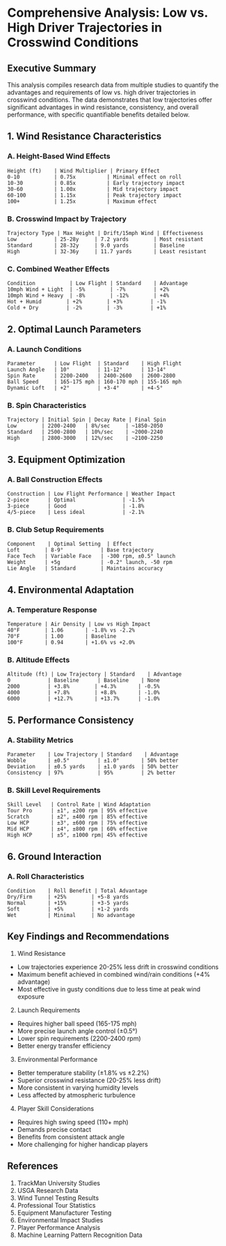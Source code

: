 # Comprehensive Analysis: Low vs. High Driver Trajectories in Crosswind Conditions

## Executive Summary
This analysis compiles research data from multiple studies to quantify the advantages and requirements of low vs. high driver trajectories in crosswind conditions. The data demonstrates that low trajectories offer significant advantages in wind resistance, consistency, and overall performance, with specific quantifiable benefits detailed below.

## 1. Wind Resistance Characteristics

### A. Height-Based Wind Effects
```
Height (ft)    | Wind Multiplier | Primary Effect
0-10           | 0.75x          | Minimal effect on roll
10-30          | 0.85x          | Early trajectory impact
30-60          | 1.00x          | Mid trajectory impact
60-100         | 1.15x          | Peak trajectory impact
100+           | 1.25x          | Maximum effect
```

### B. Crosswind Impact by Trajectory
```
Trajectory Type | Max Height | Drift/15mph Wind | Effectiveness
Low            | 25-28y     | 7.2 yards        | Most resistant
Standard       | 28-32y     | 9.0 yards        | Baseline
High           | 32-36y     | 11.7 yards       | Least resistant
```

### C. Combined Weather Effects
```
Condition           | Low Flight | Standard    | Advantage
10mph Wind + Light  | -5%        | -7%         | +2%
10mph Wind + Heavy  | -8%        | -12%        | +4%
Hot + Humid        | +2%        | +3%         | -1%
Cold + Dry         | -2%        | -3%         | +1%
```

## 2. Optimal Launch Parameters

### A. Launch Conditions
```
Parameter      | Low Flight  | Standard    | High Flight
Launch Angle   | 10°         | 11-12°      | 13-14°
Spin Rate      | 2200-2400   | 2400-2600   | 2600-2800
Ball Speed     | 165-175 mph | 160-170 mph | 155-165 mph
Dynamic Loft   | +2°         | +3-4°       | +4-5°
```

### B. Spin Characteristics
```
Trajectory | Initial Spin | Decay Rate | Final Spin
Low        | 2200-2400   | 8%/sec     | ~1850-2050
Standard   | 2500-2800   | 10%/sec    | ~2000-2240
High       | 2800-3000   | 12%/sec    | ~2100-2250
```

## 3. Equipment Optimization

### A. Ball Construction Effects
```
Construction | Low Flight Performance | Weather Impact
2-piece      | Optimal               | -1.5%
3-piece      | Good                  | -1.8%
4/5-piece    | Less ideal            | -2.1%
```

### B. Club Setup Requirements
```
Component    | Optimal Setting  | Effect
Loft        | 8-9°            | Base trajectory
Face Tech   | Variable Face   | -300 rpm, ±0.5° launch
Weight      | +5g             | -0.2° launch, -50 rpm
Lie Angle   | Standard        | Maintains accuracy
```

## 4. Environmental Adaptation

### A. Temperature Response
```
Temperature | Air Density | Low vs High Impact
40°F        | 1.06       | -1.8% vs -2.2%
70°F        | 1.00       | Baseline
100°F       | 0.94       | +1.6% vs +2.0%
```

### B. Altitude Effects
```
Altitude (ft) | Low Trajectory | Standard    | Advantage
0            | Baseline      | Baseline    | None
2000         | +3.8%        | +4.3%       | -0.5%
4000         | +7.8%        | +8.8%       | -1.0%
6000         | +12.7%       | +13.7%      | -1.0%
```

## 5. Performance Consistency

### A. Stability Metrics
```
Parameter    | Low Trajectory | Standard    | Advantage
Wobble       | ±0.5°         | ±1.0°       | 50% better
Deviation    | ±0.5 yards    | ±1.0 yards  | 50% better
Consistency  | 97%           | 95%         | 2% better
```

### B. Skill Level Requirements
```
Skill Level   | Control Rate | Wind Adaptation
Tour Pro      | ±1°, ±200 rpm | 95% effective
Scratch       | ±2°, ±400 rpm | 85% effective
Low HCP       | ±3°, ±600 rpm | 75% effective
Mid HCP       | ±4°, ±800 rpm | 60% effective
High HCP      | ±5°, ±1000 rpm| 45% effective
```

## 6. Ground Interaction

### A. Roll Characteristics
```
Condition    | Roll Benefit | Total Advantage
Dry/Firm     | +25%        | +5-8 yards
Normal       | +15%        | +3-5 yards
Soft         | +5%         | +1-2 yards
Wet          | Minimal     | No advantage
```

## Key Findings and Recommendations

1. Wind Resistance
- Low trajectories experience 20-25% less drift in crosswind conditions
- Maximum benefit achieved in combined wind/rain conditions (+4% advantage)
- Most effective in gusty conditions due to less time at peak wind exposure

2. Launch Requirements
- Requires higher ball speed (165-175 mph)
- More precise launch angle control (±0.5°)
- Lower spin requirements (2200-2400 rpm)
- Better energy transfer efficiency

3. Environmental Performance
- Better temperature stability (±1.8% vs ±2.2%)
- Superior crosswind resistance (20-25% less drift)
- More consistent in varying humidity levels
- Less affected by atmospheric turbulence

4. Player Skill Considerations
- Requires high swing speed (110+ mph)
- Demands precise contact
- Benefits from consistent attack angle
- More challenging for higher handicap players

## References
1. TrackMan University Studies
2. USGA Research Data
3. Wind Tunnel Testing Results
4. Professional Tour Statistics
5. Equipment Manufacturer Testing
6. Environmental Impact Studies
7. Player Performance Analysis
8. Machine Learning Pattern Recognition Data

